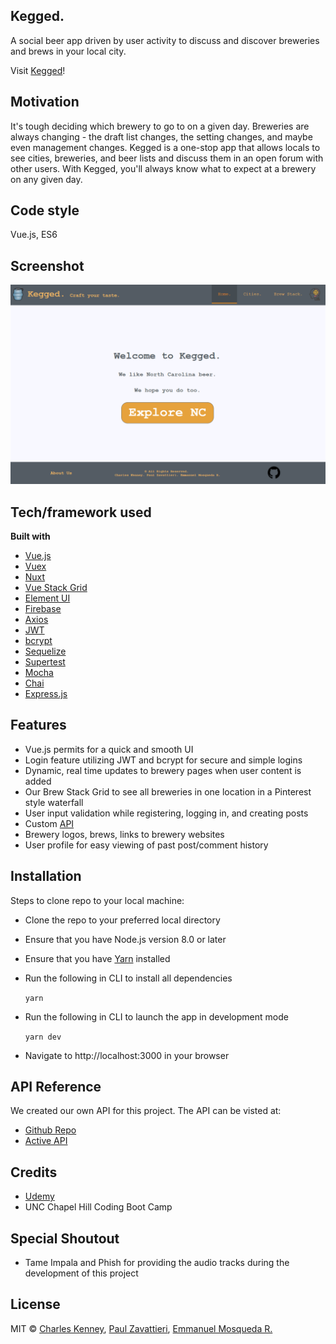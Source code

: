## Kegged.
A social beer app driven by user activity to discuss and discover breweries and brews in your local city.

Visit [Kegged]()!

## Motivation
It's tough deciding which brewery to go to on a given day. Breweries are always changing - the draft list changes, the setting changes, and maybe even management changes. Kegged is a one-stop app that allows locals to see cities, breweries, and beer lists and discuss them in an open forum with other users. With Kegged, you'll always know what to expect at a brewery on any given day.

## Code style
Vue.js, ES6
 
## Screenshot
![screenshot of home](./static/readme/home.png)

## Tech/framework used
<b>Built with</b>
- [Vue.js](https://vuejs.org/)
- [Vuex](https://github.com/vuejs/vuex)
- [Nuxt](https://nuxtjs.org/)
- [Vue Stack Grid](https://www.npmjs.com/package/vue-stack-grid)
- [Element UI](http://element.eleme.io/#/en-US)
- [Firebase](https://console.firebase.google.com/?pli=1)
- [Axios](https://www.axios.com/)
- [JWT](https://jwt.io/)
- [bcrypt](https://www.npmjs.com/package/bcrypt)
- [Sequelize](http://docs.sequelizejs.com/)
- [Supertest](https://www.npmjs.com/package/supertest)
- [Mocha](https://mochajs.org/)
- [Chai](http://chaijs.com/)
- [Express.js](https://expressjs.com/)

## Features
- Vue.js permits for a quick and smooth UI
- Login feature utilizing JWT and bcrypt for secure and simple logins
- Dynamic, real time updates to brewery pages when user content is added
- Our Brew Stack Grid to see all breweries in one location in a Pinterest style waterfall
- User input validation while registering, logging in, and creating posts
- Custom [API](https://github.com/kegged/api)
- Brewery logos, brews, links to brewery websites
- User profile for easy viewing of past post/comment history

## Installation
Steps to clone repo to your local machine:

- Clone the repo to your preferred local directory
- Ensure that you have Node.js version 8.0 or later
- Ensure that you have [Yarn](https://yarnpkg.com/en/) installed
- Run the following in CLI to install all dependencies
    
    `yarn`

- Run the following in CLI to launch the app in development mode

    `yarn dev`

- Navigate to http://localhost:3000 in your browser

## API Reference
We created our own API for this project. The API can be visted at:

- [Github Repo](https://github.com/kegged/api)
- [Active API](https://kegged-api.herokuapp.com/)

## Credits
- [Udemy](https://www.udemy.com/)
- UNC Chapel Hill Coding Boot Camp

## Special Shoutout
- Tame Impala and Phish for providing the audio tracks during the development of this project

## License
MIT © [Charles Kenney](https://github.com/Charliekenney23), [Paul Zavattieri](https://github.com/paulz92), [Emmanuel Mosqueda R.](https://github.com/Emmamr)